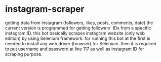# instagram-scraper
getting data from Instagram (followers, likes, posts, comments, date)
the current version is programmed for getting followers' IDs from a specific instagram ID.
this bot basically scrapes instagram website (only web edition) by using Selenium framework.
for running this bot at the first is needed to install any web driver (browser) for Selenium.
then it is required to put username and password at line 117 as well as instagram ID for scraping purpose.
